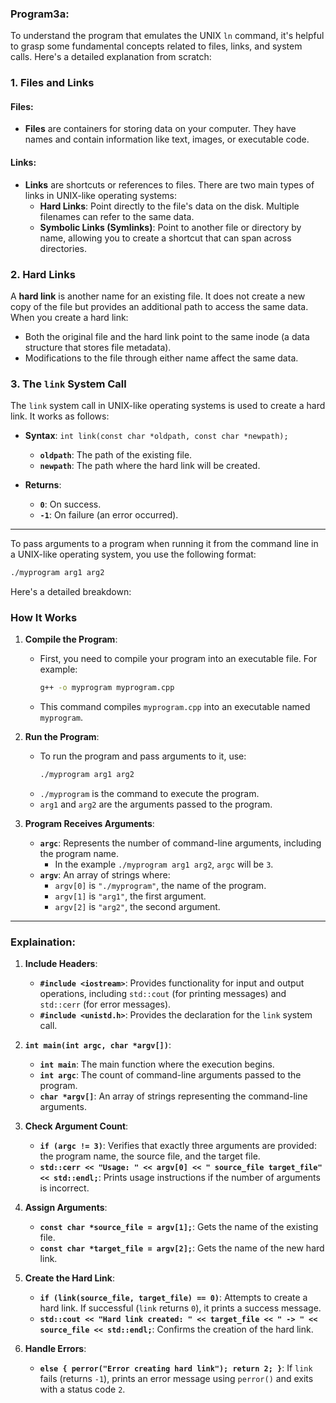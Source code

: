 ### **Program3a**:

To understand the program that emulates the UNIX `ln` command, it's helpful to grasp some fundamental concepts related to files, links, and system calls. Here's a detailed explanation from scratch:

### **1. Files and Links**

#### **Files**:
- **Files** are containers for storing data on your computer. They have names and contain information like text, images, or executable code.

#### **Links**:
- **Links** are shortcuts or references to files. There are two main types of links in UNIX-like operating systems:
  - **Hard Links**: Point directly to the file's data on the disk. Multiple filenames can refer to the same data.
  - **Symbolic Links (Symlinks)**: Point to another file or directory by name, allowing you to create a shortcut that can span across directories.

### **2. Hard Links**

A **hard link** is another name for an existing file. It does not create a new copy of the file but provides an additional path to access the same data. When you create a hard link:
- Both the original file and the hard link point to the same inode (a data structure that stores file metadata).
- Modifications to the file through either name affect the same data.

### **3. The `link` System Call**

The `link` system call in UNIX-like operating systems is used to create a hard link. It works as follows:
- **Syntax**: `int link(const char *oldpath, const char *newpath);`
  - **`oldpath`**: The path of the existing file.
  - **`newpath`**: The path where the hard link will be created.

- **Returns**:
  - **`0`**: On success.
  - **`-1`**: On failure (an error occurred).
 
---

To pass arguments to a program when running it from the command line in a UNIX-like operating system, you use the following format:

```bash
./myprogram arg1 arg2
```

Here's a detailed breakdown:

### **How It Works**

1. **Compile the Program**:
   - First, you need to compile your program into an executable file. For example:
     ```bash
     g++ -o myprogram myprogram.cpp
     ```
   - This command compiles `myprogram.cpp` into an executable named `myprogram`.

2. **Run the Program**:
   - To run the program and pass arguments to it, use:
     ```bash
     ./myprogram arg1 arg2
     ```
   - `./myprogram` is the command to execute the program.
   - `arg1` and `arg2` are the arguments passed to the program.

3. **Program Receives Arguments**:
   - **`argc`**: Represents the number of command-line arguments, including the program name.
     - In the example `./myprogram arg1 arg2`, `argc` will be `3`.
   - **`argv`**: An array of strings where:
     - `argv[0]` is `"./myprogram"`, the name of the program.
     - `argv[1]` is `"arg1"`, the first argument.
     - `argv[2]` is `"arg2"`, the second argument.


---

### **Explaination**:

1. **Include Headers**:
   - **`#include <iostream>`**: Provides functionality for input and output operations, including `std::cout` (for printing messages) and `std::cerr` (for error messages).
   - **`#include <unistd.h>`**: Provides the declaration for the `link` system call.

2. **`int main(int argc, char *argv[])`**:
   - **`int main`**: The main function where the execution begins.
   - **`int argc`**: The count of command-line arguments passed to the program.
   - **`char *argv[]`**: An array of strings representing the command-line arguments.

3. **Check Argument Count**:
   - **`if (argc != 3)`**: Verifies that exactly three arguments are provided: the program name, the source file, and the target file.
   - **`std::cerr << "Usage: " << argv[0] << " source_file target_file" << std::endl;`**: Prints usage instructions if the number of arguments is incorrect.

4. **Assign Arguments**:
   - **`const char *source_file = argv[1];`**: Gets the name of the existing file.
   - **`const char *target_file = argv[2];`**: Gets the name of the new hard link.

5. **Create the Hard Link**:
   - **`if (link(source_file, target_file) == 0)`**: Attempts to create a hard link. If successful (`link` returns `0`), it prints a success message.
   - **`std::cout << "Hard link created: " << target_file << " -> " << source_file << std::endl;`**: Confirms the creation of the hard link.

6. **Handle Errors**:
   - **`else { perror("Error creating hard link"); return 2; }`**: If `link` fails (returns `-1`), prints an error message using `perror()` and exits with a status code `2`.
